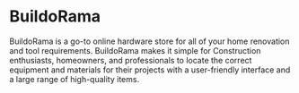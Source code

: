 # BuildoRama
BuildoRama is a go-to online hardware store for all of your home renovation and tool requirements. BuildoRama makes it simple for Construction enthusiasts, homeowners, and professionals to locate the correct equipment and materials for their projects with a user-friendly interface and a large range of high-quality items.
